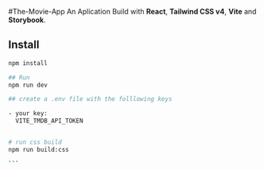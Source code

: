 #The-Movie-App
An Aplication Build with **React**, **Tailwind CSS v4**, **Vite** and **Storybook**.

## Install

````bash
npm install

## Run
npm run dev

## create a .env file with the folllowing keys

- your key:
  VITE_TMDB_API_TOKEN


# run css build
npm run build:css

```
````
